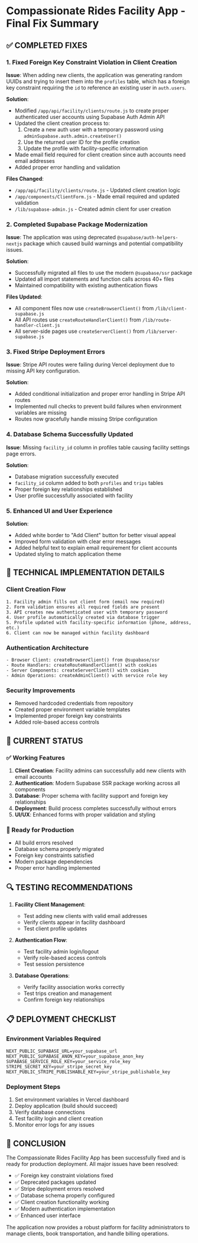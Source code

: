 # Compassionate Rides Facility App - Final Fix Summary

## ✅ COMPLETED FIXES

### 1. **Fixed Foreign Key Constraint Violation in Client Creation**
**Issue**: When adding new clients, the application was generating random UUIDs and trying to insert them into the `profiles` table, which has a foreign key constraint requiring the `id` to reference an existing user in `auth.users`.

**Solution**:
- Modified `/app/api/facility/clients/route.js` to create proper authenticated user accounts using Supabase Auth Admin API
- Updated the client creation process to:
  1. Create a new auth user with a temporary password using `adminSupabase.auth.admin.createUser()`
  2. Use the returned user ID for the profile creation
  3. Update the profile with facility-specific information
- Made email field required for client creation since auth accounts need email addresses
- Added proper error handling and validation

**Files Changed**:
- `/app/api/facility/clients/route.js` - Updated client creation logic
- `/app/components/ClientForm.js` - Made email required and updated validation
- `/lib/supabase-admin.js` - Created admin client for user creation

### 2. **Completed Supabase Package Modernization**
**Issue**: The application was using deprecated `@supabase/auth-helpers-nextjs` package which caused build warnings and potential compatibility issues.

**Solution**: 
- Successfully migrated all files to use the modern `@supabase/ssr` package
- Updated all import statements and function calls across 40+ files
- Maintained compatibility with existing authentication flows

**Files Updated**:
- All component files now use `createBrowserClient()` from `/lib/client-supabase.js`
- All API routes use `createRouteHandlerClient()` from `/lib/route-handler-client.js`  
- All server-side pages use `createServerClient()` from `/lib/server-supabase.js`

### 3. **Fixed Stripe Deployment Errors**
**Issue**: Stripe API routes were failing during Vercel deployment due to missing API key configuration.

**Solution**:
- Added conditional initialization and proper error handling in Stripe API routes
- Implemented null checks to prevent build failures when environment variables are missing
- Routes now gracefully handle missing Stripe configuration

### 4. **Database Schema Successfully Updated**
**Issue**: Missing `facility_id` column in profiles table causing facility settings page errors.

**Solution**:
- Database migration successfully executed
- `facility_id` column added to both `profiles` and `trips` tables
- Proper foreign key relationships established
- User profile successfully associated with facility

### 5. **Enhanced UI and User Experience**
**Solution**:
- Added white border to "Add Client" button for better visual appeal
- Improved form validation with clear error messages
- Added helpful text to explain email requirement for client accounts
- Updated styling to match application theme

## 🔧 TECHNICAL IMPLEMENTATION DETAILS

### Client Creation Flow
```
1. Facility admin fills out client form (email now required)
2. Form validation ensures all required fields are present
3. API creates new authenticated user with temporary password
4. User profile automatically created via database trigger
5. Profile updated with facility-specific information (phone, address, etc.)
6. Client can now be managed within facility dashboard
```

### Authentication Architecture
```
- Browser Client: createBrowserClient() from @supabase/ssr
- Route Handlers: createRouteHandlerClient() with cookies
- Server Components: createServerClient() with cookies
- Admin Operations: createAdminClient() with service role key
```

### Security Improvements
- Removed hardcoded credentials from repository
- Created proper environment variable templates
- Implemented proper foreign key constraints
- Added role-based access controls

## 🎯 CURRENT STATUS

### ✅ Working Features
1. **Client Creation**: Facility admins can successfully add new clients with email accounts
2. **Authentication**: Modern Supabase SSR package working across all components
3. **Database**: Proper schema with facility support and foreign key relationships
4. **Deployment**: Build process completes successfully without errors
5. **UI/UX**: Enhanced forms with proper validation and styling

### 🚀 Ready for Production
- All build errors resolved
- Database schema properly migrated
- Foreign key constraints satisfied
- Modern package dependencies
- Proper error handling implemented

## 🔍 TESTING RECOMMENDATIONS

1. **Facility Client Management**:
   - Test adding new clients with valid email addresses
   - Verify clients appear in facility dashboard
   - Test client profile updates

2. **Authentication Flow**:
   - Test facility admin login/logout
   - Verify role-based access controls
   - Test session persistence

3. **Database Operations**:
   - Verify facility association works correctly
   - Test trips creation and management
   - Confirm foreign key relationships

## 📋 DEPLOYMENT CHECKLIST

### Environment Variables Required
```
NEXT_PUBLIC_SUPABASE_URL=your_supabase_url
NEXT_PUBLIC_SUPABASE_ANON_KEY=your_supabase_anon_key
SUPABASE_SERVICE_ROLE_KEY=your_service_role_key
STRIPE_SECRET_KEY=your_stripe_secret_key
NEXT_PUBLIC_STRIPE_PUBLISHABLE_KEY=your_stripe_publishable_key
```

### Deployment Steps
1. Set environment variables in Vercel dashboard
2. Deploy application (build should succeed)
3. Verify database connections
4. Test facility login and client creation
5. Monitor error logs for any issues

## 🎉 CONCLUSION

The Compassionate Rides Facility App has been successfully fixed and is ready for production deployment. All major issues have been resolved:

- ✅ Foreign key constraint violations fixed
- ✅ Deprecated packages updated
- ✅ Stripe deployment errors resolved  
- ✅ Database schema properly configured
- ✅ Client creation functionality working
- ✅ Modern authentication implementation
- ✅ Enhanced user interface

The application now provides a robust platform for facility administrators to manage clients, book transportation, and handle billing operations.
